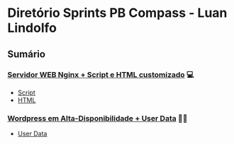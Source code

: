 # Diretório Sprints PB Compass - Luan Lindolfo
## Sumário
<!-- [Primeira Sprint](https://github.com/LuanLindolfo/PB-Compass/blob/main/Sprint%201/README.md) -->
<!-- [Primeira Sprint - Script](https://github.com/LuanLindolfo/PB-Compass/blob/main/Sprint%201/Script) -->
<!-- [Primeira Sprint - HTML](https://github.com/LuanLindolfo/PB-Compass/blob/main/Sprint%201/HTML) -->
 ### [Servidor WEB Nginx + Script e HTML customizado](./Sprint%201) 💻
   - [Script](./Sprint%201/Script_60_segundos) 
   - [HTML](./Sprint%201/HTML) 
     
### [Wordpress em Alta-Disponibilidade + User Data](/Sprint%202) 🔁🤖
- [User Data](/Sprint%202/user%20data)
